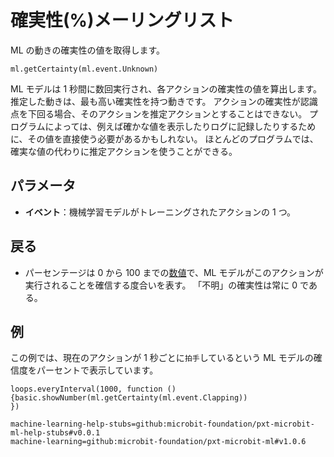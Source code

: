 # 確実性(%)メーリングリスト

ML の動きの確実性の値を取得します。

```sig
ml.getCertainty(ml.event.Unknown)
```

ML モデルは 1 秒間に数回実行され、各アクションの確実性の値を算出します。 推定した動きは、最も高い確実性を持つ動きです。 アクションの確実性が認識点を下回る場合、そのアクションを推定アクションとすることはできない。 プログラムによっては、例えば確かな値を表示したりログに記録したりするために、その値を直接使う必要があるかもしれない。 ほとんどのプログラムでは、確実な値の代わりに推定アクションを使うことができる。

## パラメータ

- **イベント**：機械学習モデルがトレーニングされたアクションの 1 つ。

## 戻る

- パーセンテージは 0 から 100 までの[数値](/types/number)で、ML モデルがこのアクションが実行されることを確信する度合いを表す。 「不明」の確実性は常に 0 である。

## 例

この例では、現在のアクションが 1 秒ごとに`拍手`しているという ML モデルの確信度をパーセントで表示しています。

```blocks
loops.everyInterval(1000, function () {basic.showNumber(ml.getCertainty(ml.event.Clapping))
})
```

```package
machine-learning-help-stubs=github:microbit-foundation/pxt-microbit-ml-help-stubs#v0.0.1
machine-learning=github:microbit-foundation/pxt-microbit-ml#v1.0.6
```
